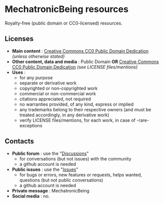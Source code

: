# MechatronicBeing resources 
Royalty-free (public domain or CC0-licensed) resources.

## Licenses
- **Main content** : [Creative Commons CC0 Public Domain Dedication](LICENSE) *(unless otherwise stated)*
- **Other content, data and media** : Public Domain **OR** [Creative Commons CC0 Public Domain Dedication](LICENSE) *(see LICENSE files/mentions)*
- **Uses** : 
  - for any purpose
  - separate or derivative work
  - copyrighted or non-copyrighted work
  - commercial or non-commercial work
  - citations appreciated, not required
  - no warranties provided, of any kind, express or implied
  - any trademarks belong to their respective owners (and must be treated accordingly, in any derivative work)
  - verify LICENSE files/mentions, for each work, in case of -rare- exceptions

## Contacts
- **Public forum** : use the "[Discussions](https://github.com/MechatronicBeing/resources/discussions)"
  - for conversations (but not issues) with the community 
  - a github account is needed
- **Public issues** : use the "[Issues](https://github.com/MechatronicBeing/resources/issues)"
  - for bugs or errors, new features or requests, helps wanted, questions (but not public conversations)
  - a github account is needed
- **Private message** : MechatronicBeing
- **Social media** : no. 
